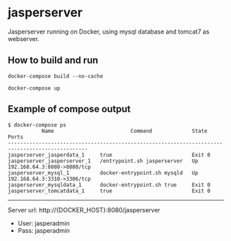 # jasperserver


Jasperserver running on Docker, using mysql database and tomcat7 as webserver.

## How to build and run

```
docker-compose build --no-cache

docker-compose up
```

## Example of compose output

```
$ docker-compose ps
           Name                         Command             State               Ports
------------------------------------------------------------------------------------------------
jasperserver_jasperdata_1     true                          Exit 0
jasperserver_jasperserver_1   /entrypoint.sh jasperserver   Up       192.168.64.3:8080->8080/tcp
jasperserver_mysql_1          docker-entrypoint.sh mysqld   Up       192.168.64.3:3310->3306/tcp
jasperserver_mysqldata_1      docker-entrypoint.sh true     Exit 0
jasperserver_tomcatdata_1     true                          Exit 0
```
---------------------

Server url: http://{DOCKER_HOST}:8080/jasperserver
* User: jasperadmin
* Pass: jasperadmin